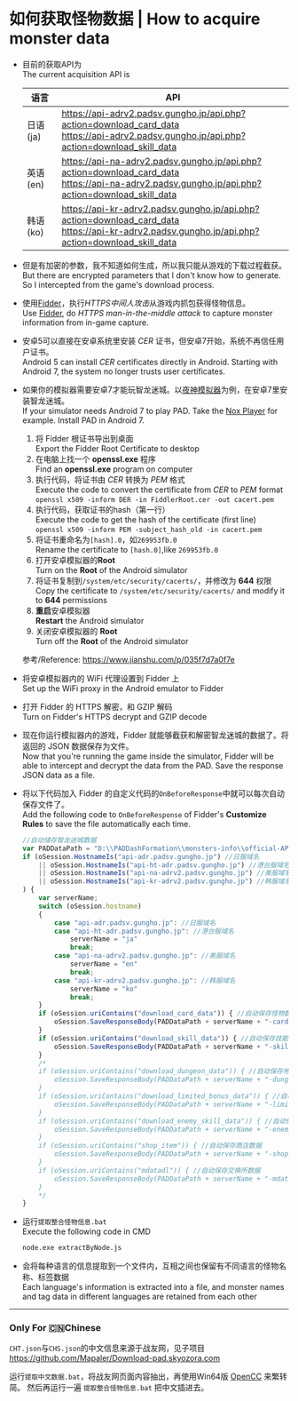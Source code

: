 如何获取怪物数据 | How to acquire monster data
===

* 目前的获取API为  
The current acquisition API is

	| 语言 | API |
	| --- | --- |
	| 日语(ja) | https://api-adrv2.padsv.gungho.jp/api.php?action=download_card_data<br>https://api-adrv2.padsv.gungho.jp/api.php?action=download_skill_data |
	| 英语(en) | https://api-na-adrv2.padsv.gungho.jp/api.php?action=download_card_data<br>https://api-na-adrv2.padsv.gungho.jp/api.php?action=download_skill_data |
	| 韩语(ko) | https://api-kr-adrv2.padsv.gungho.jp/api.php?action=download_card_data<br>https://api-kr-adrv2.padsv.gungho.jp/api.php?action=download_skill_data |

* 但是有加密的参数，我不知道如何生成，所以我只能从游戏的下载过程截获。  
But there are encrypted parameters that I don't know how to generate. So I intercepted from the game's download process.

* 使用[Fidder](https://www.telerik.com/download/fiddler)，执行*HTTPS中间人攻击*从游戏内抓包获得怪物信息。  
Use [Fidder](https://www.telerik.com/download/fiddler), do *HTTPS man-in-the-middle attack* to capture monster information from in-game capture.  

* 安卓5可以直接在安卓系统里安装 *CER* 证书，但安卓7开始，系统不再信任用户证书。  
Android 5 can install *CER* certificates directly in Android. Starting with Android 7, the system no longer trusts user certificates.

* 如果你的模拟器需要安卓7才能玩智龙迷城。以[夜神模拟器](https://www.bignox.com/)为例，在安卓7里安装智龙迷城。  
If your simulator needs Android 7 to play PAD. Take the [Nox Player](https://www.bignox.com/) for example. Install PAD in Android 7.

	1. 将 Fidder 根证书导出到桌面  
	Export the Fidder Root Certificate to desktop
	1. 在电脑上找一个 **openssl.exe** 程序  
	Find an **openssl.exe** program on computer
	1. 执行代码，将证书由 *CER* 转换为 *PEM* 格式  
	Execute the code to convert the certificate from *CER* to *PEM* format  
	`openssl x509 -inform DER -in FiddlerRoot.cer -out cacert.pem`
	1. 执行代码，获取证书的hash（第一行）  
	Execute the code to get the hash of the certificate (first line)  
	`openssl x509 -inform PEM -subject_hash_old -in cacert.pem`
	1. 将证书重命名为`[hash].0`，如`269953fb.0`  
	Rename the certificate to `[hash.0]`,like `269953fb.0`
	1. 打开安卓模拟器的**Root**  
	Turn on the **Root** of the Android simulator
	1. 将证书复制到`/system/etc/security/cacerts/`，并修改为 **644** 权限  
	Copy the certificate to `/system/etc/security/cacerts/` and modify it to **644** permissions
	1. **重启**安卓模拟器  
	**Restart** the Android simulator
	1. 关闭安卓模拟器的 **Root**  
	Turn off the **Root** of the Android simulator

	参考/Reference: https://www.jianshu.com/p/035f7d7a0f7e


* 将安卓模拟器内的 WiFi 代理设置到 Fidder 上  
Set up the WiFi proxy in the Android emulator to Fidder

* 打开 Fidder 的 HTTPS 解密，和 GZIP 解码  
Turn on Fidder's HTTPS decrypt and GZIP decode

* 现在你运行模拟器内的游戏，Fidder 就能够截获和解密智龙迷城的数据了。将返回的 JSON 数据保存为文件。  
Now that you're running the game inside the simulator, Fidder will be able to intercept and decrypt the data from the PAD. Save the response JSON data as a file.

* 将以下代码加入 Fidder 的自定义代码的`OnBeforeResponse`中就可以每次自动保存文件了。  
Add the following code to `OnBeforeResponse` of Fidder's **Customize Rules** to save the file automatically each time.

	```js
	//自动储存智龙迷城数据
	var PADDataPath = "D:\\PADDashFormation\\monsters-info\\official-API\\";
	if (oSession.HostnameIs("api-adr.padsv.gungho.jp") //日服域名
		|| oSession.HostnameIs("api-ht-adr.padsv.gungho.jp") //港台服域名
		|| oSession.HostnameIs("api-na-adrv2.padsv.gungho.jp") //美服域名
		|| oSession.HostnameIs("api-kr-adrv2.padsv.gungho.jp") //韩服域名
	) {
		var serverName;
		switch (oSession.hostname)
		{
			case "api-adr.padsv.gungho.jp": //日服域名
			case "api-ht-adr.padsv.gungho.jp": //港台服域名
				serverName = "ja"
				break;
			case "api-na-adrv2.padsv.gungho.jp": //美服域名
				serverName = "en"
				break;
			case "api-kr-adrv2.padsv.gungho.jp": //韩服域名
				serverName = "ko"
				break;
		}
		if (oSession.uriContains("download_card_data")) { //自动保存怪物数据
			oSession.SaveResponseBody(PADDataPath + serverName + "-card.json")
		}
		if (oSession.uriContains("download_skill_data")) { //自动保存技能数据
			oSession.SaveResponseBody(PADDataPath + serverName + "-skill.json")
		}
		/*
		if (oSession.uriContains("download_dungeon_data")) { //自动保存地下城数据
			oSession.SaveResponseBody(PADDataPath + serverName + "-dungeon.json")
		}
		if (oSession.uriContains("download_limited_bonus_data")) { //自动保存limited_bonus数据
			oSession.SaveResponseBody(PADDataPath + serverName + "-limited_bonus.json")
		}
		if (oSession.uriContains("download_enemy_skill_data")) { //自动保存敌人技能数据
			oSession.SaveResponseBody(PADDataPath + serverName + "-enemy_skill.json")
		}
		if (oSession.uriContains("shop_item")) { //自动保存商店数据
			oSession.SaveResponseBody(PADDataPath + serverName + "-shop_item.json")
		}
		if (oSession.uriContains("mdatadl")) { //自动保存交换所数据
			oSession.SaveResponseBody(PADDataPath + serverName + "-mdatadl.json")
		}
		*/
	}
	```

* 运行`提取整合怪物信息.bat`   
Execute the following code in CMD
	```bat
	node.exe extractByNode.js
	```

* 会将每种语言的信息提取到一个文件内，互相之间也保留有不同语言的怪物名称、标签数据  
Each language's information is extracted into a file, and monster names and tag data in different languages are retained from each other

---
### Only For 🇨🇳Chinese

`CHT.json`与`CHS.json`的中文信息来源于战友网，见子项目 https://github.com/Mapaler/Download-pad.skyozora.com

运行`提取中文数据.bat`，将战友网页面内容抽出，再使用Win64版 [OpenCC](https://github.com/BYVoid/OpenCC) 来繁转简。
然后再运行一遍 `提取整合怪物信息.bat` 把中文插进去。